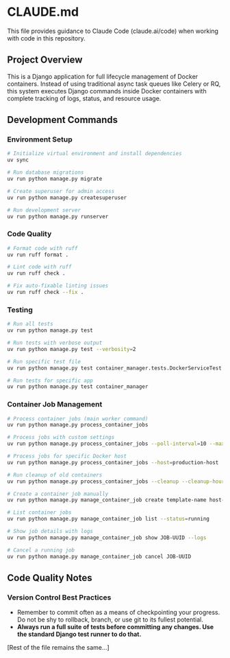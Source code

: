 # CLAUDE.md

This file provides guidance to Claude Code (claude.ai/code) when working with code in this repository.

## Project Overview

This is a Django application for full lifecycle management of Docker containers. Instead of using traditional async task queues like Celery or RQ, this system executes Django commands inside Docker containers with complete tracking of logs, status, and resource usage.

## Development Commands

### Environment Setup
```bash
# Initialize virtual environment and install dependencies
uv sync

# Run database migrations
uv run python manage.py migrate

# Create superuser for admin access
uv run python manage.py createsuperuser

# Run development server
uv run python manage.py runserver
```

### Code Quality
```bash
# Format code with ruff
uv run ruff format .

# Lint code with ruff
uv run ruff check .

# Fix auto-fixable linting issues
uv run ruff check --fix .
```

### Testing
```bash
# Run all tests
uv run python manage.py test

# Run tests with verbose output
uv run python manage.py test --verbosity=2

# Run specific test file
uv run python manage.py test container_manager.tests.DockerServiceTest

# Run tests for specific app
uv run python manage.py test container_manager
```

### Container Job Management
```bash
# Process container jobs (main worker command)
uv run python manage.py process_container_jobs

# Process jobs with custom settings
uv run python manage.py process_container_jobs --poll-interval=10 --max-jobs=5

# Process jobs for specific Docker host
uv run python manage.py process_container_jobs --host=production-host

# Run cleanup of old containers
uv run python manage.py process_container_jobs --cleanup --cleanup-hours=48

# Create a container job manually
uv run python manage.py manage_container_job create template-name host-name --name="My Job"

# List container jobs
uv run python manage.py manage_container_job list --status=running

# Show job details with logs
uv run python manage.py manage_container_job show JOB-UUID --logs

# Cancel a running job
uv run python manage.py manage_container_job cancel JOB-UUID
```

## Code Quality Notes

### Version Control Best Practices
- Remember to commit often as a means of checkpointing your progress. Do not be shy to rollback, branch, or use git to its fullest potential.
- **Always run a full suite of tests before committing any changes. Use the standard Django test runner to do that.**

[Rest of the file remains the same...]